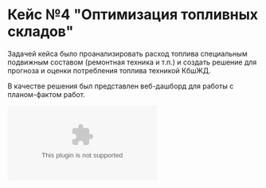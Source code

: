 # Кейс №4 "Оптимизация топливных складов"

Задачей кейса было проанализировать расход топлива специальным подвижным составом (ремонтная техника и т.п.) и создать решение 
для прогноза и оценки потребления топлива техникой КбшЖД. 

В качестве решения был представлен веб-дашборд для работы с планом-фактом работ.

 ![Интерфейс](./data/consumption.csv)